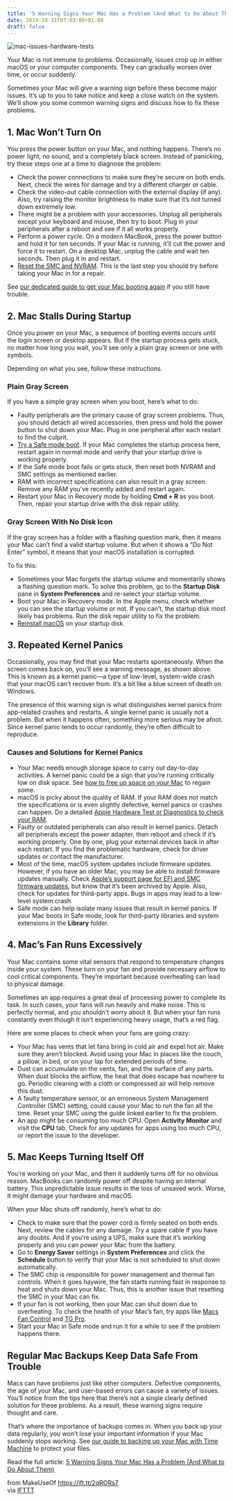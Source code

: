 ```yaml
---
title: '5 Warning Signs Your Mac Has a Problem (And What to Do About Them)'
date: 2019-10-31T07:03:00+01:00
draft: false
---
```


![mac-issues-hardware-tests](https://static.makeuseof.com/wp-content/uploads/2018/04/mac-issues-hardware-tests.jpg)

Your Mac is not immune to problems. Occasionally, issues crop up in either macOS or your computer components. They can gradually worsen over time, or occur suddenly.

Sometimes your Mac will give a warning sign before these become major issues. It’s up to you to take notice and keep a close watch on the system. We’ll show you some common warning signs and discuss how to fix these problems.

1\. Mac Won’t Turn On
---------------------

You press the power button on your Mac, and nothing happens. There’s no power light, no sound, and a completely black screen. Instead of panicking, try these steps one at a time to diagnose the problem:

*   Check the power connections to make sure they’re secure on both ends. Next, check the wires for damage and try a different charger or cable.
*   Check the video-out cable connection with the external display (if any). Also, try raising the monitor brightness to make sure that it’s not turned down extremely low.
*   There might be a problem with your accessories. Unplug all peripherals except your keyboard and mouse, then try to boot. Plug in your peripherals after a reboot and see if it all works properly.
*   Perform a power cycle. On a modern MacBook, press the power button and hold it for ten seconds. If your Mac is running, it’ll cut the power and force it to restart. On a desktop Mac, unplug the cable and wait ten seconds. Then plug it in and restart.
*   [Reset the SMC and NVRAM](//www.makeuseof.com/tag/reset-macs-smc-pram/). This is the last step you should try before taking your Mac in for a repair.

See [our dedicated guide to get your Mac booting again](//www.makeuseof.com/tag/mac-wont-boot-step-step-guide-waking/) if you still have trouble.

2\. Mac Stalls During Startup
-----------------------------

Once you power on your Mac, a sequence of booting events occurs until the login screen or desktop appears. But if the startup process gets stuck, no matter how long you wait, you’ll see only a plain gray screen or one with symbols.

Depending on what you see, follow these instructions.

### Plain Gray Screen

If you have a simple gray screen when you boot, here’s what to do:

*   Faulty peripherals are the primary cause of gray screen problems. Thus, you should detach all wired accessories, then press and hold the power button to shut down your Mac. Plug in one peripheral after each restart to find the culprit.
*   [Try a Safe mode boot](//www.makeuseof.com/tag/repair-mac-disk-safe-mode-fsck/). If your Mac completes the startup process here, restart again in normal mode and verify that your startup drive is working properly.
*   If the Safe mode boot fails or gets stuck, then reset both NVRAM and SMC settings as mentioned earlier.
*   RAM with incorrect specifications can also result in a gray screen. Remove any RAM you’ve recently added and restart again.
*   Restart your Mac in Recovery mode by holding **Cmd + R** as you boot. Then, repair your startup drive with the disk repair utility.

### Gray Screen With No Disk Icon

If the gray screen has a folder with a flashing question mark, then it means your Mac can’t find a valid startup volume. But when it shows a “Do Not Enter” symbol, it means that your macOS installation is corrupted.

To fix this:

*   Sometimes your Mac forgets the startup volume and momentarily shows a flashing question mark. To solve this problem, go to the **Startup Disk** pane in **System Preferences** and re-select your startup volume.
*   Boot your Mac in Recovery mode. In the Apple menu, check whether you can see the startup volume or not. If you can’t, the startup disk most likely has problems. Run the disk repair utility to fix the problem.
*   [Reinstall macOS](//www.makeuseof.com/tag/how-to-reinstall-mac-os-x-for-a-fast-squeaky-clean-mac/) on your startup disk.

3\. Repeated Kernel Panics
--------------------------

Occasionally, you may find that your Mac restarts spontaneously. When the screen comes back on, you’ll see a warning message, as shown above. This is known as a kernel panic—a type of low-level, system-wide crash that your macOS can’t recover from. It’s a bit like a blue screen of death on Windows.

The presence of this warning sign is what distinguishes kernel panics from app-related crashes and restarts. A single kernel panic is usually not a problem. But when it happens often, something more serious may be afoot. Since kernel panic tends to occur randomly, they’re often difficult to reproduce.

### Causes and Solutions for Kernel Panics

*   Your Mac needs enough storage space to carry out day-to-day activities. A kernel panic could be a sign that you’re running critically low on disk space. See [how to free up space on your Mac](//www.makeuseof.com/tag/everything-can-free-space-mac/) to regain some.
*   macOS is picky about the quality of RAM. If your RAM does not match the specifications or is even slightly defective, kernel panics or crashes can happen. Do a detailed [Apple Hardware Test or Diagnostics to check your RAM](//www.makeuseof.com/tag/check-memory-mac/).
*   Faulty or outdated peripherals can also result in kernel panics. Detach all peripherals except the power adapter, then reboot and check if it’s working properly. One by one, plug your external devices back in after each restart. If you find the problematic hardware, check for driver updates or contact the manufacturer.
*   Most of the time, macOS system updates include firmware updates. However, if you have an older Mac, you may be able to install firmware updates manually. Check [Apple’s support page for EFI and SMC firmware updates](https://support.apple.com/en-us/HT201518), but know that it’s been archived by Apple. Also, check for updates for third-party apps. Bugs in apps may lead to a low-level system crash.
*   Safe mode can help isolate many issues that result in kernel panics. If your Mac boots in Safe mode, look for third-party libraries and system extensions in the **Library** folder.

4\. Mac’s Fan Runs Excessively
------------------------------

Your Mac contains some vital sensors that respond to temperature changes inside your system. These turn on your fan and provide necessary airflow to cool critical components. They’re important because overheating can lead to physical damage.

Sometimes an app requires a great deal of processing power to complete its task. In such cases, your fans will run heavily and make noise. This is perfectly normal, and you shouldn’t worry about it. But when your fan runs constantly even though it isn’t experiencing heavy usage, that’s a red flag.

Here are some places to check when your fans are going crazy:

*   Your Mac has vents that let fans bring in cold air and expel hot air. Make sure they aren’t blocked. Avoid using your Mac in places like the couch, a pillow, in bed, or on your lap for extended periods of time.
*   Dust can accumulate on the vents, fan, and the surface of any parts. When dust blocks the airflow, the heat that does escape has nowhere to go. Periodic cleaning with a cloth or compressed air will help remove this dust.
*   A faulty temperature sensor, or an erroneous System Management Controller (SMC) setting, could cause your Mac to run the fan all the time. Reset your SMC using the guide linked earlier to fix the problem.
*   An app might be consuming too much CPU. Open **Activity Monitor** and visit the **CPU** tab. Check for any updates for apps using too much CPU, or report the issue to the developer.

5\. Mac Keeps Turning Itself Off
--------------------------------

You’re working on your Mac, and then it suddenly turns off for no obvious reason. MacBooks can randomly power off despite having an internal battery. This unpredictable issue results in the loss of unsaved work. Worse, it might damage your hardware and macOS.

When your Mac shuts off randomly, here’s what to do:

*   Check to make sure that the power cord is firmly seated on both ends. Next, review the cables for any damage. Try a spare cable if you have any doubts. And if you’re using a UPS, make sure that it’s working properly and you can power your Mac from the battery.
*   Go to **Energy Saver** settings in **System Preferences** and click the **Schedule** button to verify that your Mac is not scheduled to shut down automatically.
*   The SMC chip is responsible for power management and thermal fan controls. When it goes haywire, the fan starts running fast in response to heat and shuts down your Mac. Thus, this is another issue that resetting the SMC in your Mac can fix.
*   If your fan is not working, then your Mac can shut down due to overheating. To check the health of your Mac’s fan, try apps like [Macs Fan Control](https://www.crystalidea.com/macs-fan-control) and [TG Pro](https://www.tunabellysoftware.com/tgpro/).
*   Start your Mac in Safe mode and run it for a while to see if the problem happens there.

Regular Mac Backups Keep Data Safe From Trouble
-----------------------------------------------

Macs can have problems just like other computers. Defective components, the age of your Mac, and user-based errors can cause a variety of issues. You’ll notice from the tips here that there’s not a single clearly defined solution for these problems. As a result, these warning signs require thought and care.

That’s where the importance of backups comes in. When you back up your data regularly, you won’t lose your important information if your Mac suddenly stops working. See [our guide to backing up your Mac with Time Machine](//www.makeuseof.com/tag/time-machine-mac-backups-guide/) to protect your files.

Read the full article: [5 Warning Signs Your Mac Has a Problem (And What to Do About Them)](https://www.makeuseof.com/tag/recognizing-danger-5-warning-signs-showing-your-mac-has-a-problem/)

  
  
from MakeUseOf https://ift.tt/2qRORs7  
via [IFTTT](https://ifttt.com/?ref=da&site=blogger)